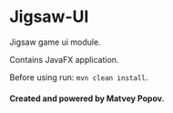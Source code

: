 # Jigsaw-UI

Jigsaw game ui module. 

Contains JavaFX application.

Before using run: `mvn clean install`.

#### Created and powered by Matvey Popov.
